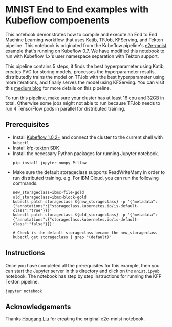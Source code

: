 # MNIST End to End examples with Kubeflow compoenents

This notebook demonstrates how to compile and execute an End to End Machine Learning workflow that uses Katib, TFJob, KFServing, and Tekton pipeline. This notebook is originated from the Kubeflow pipeline's [e2e-mnist](https://github.com/kubeflow/pipelines/tree/master/samples/contrib/e2e-mnist) example that's running on Kubeflow 0.7. We have modified this notebook to run with Kubeflow 1.x's user namespace separation with Tekton support. 

This pipeline contains 5 steps, it finds the best hyperparameter using Katib, creates PVC for storing models, processes the hyperparameter results, distributedly trains the model on TFJob with the best hyperparameter using more iterations, and finally serves the model using KFServing. You can visit this [medium blog](https://medium.com/@liuhgxa/an-end-to-end-use-case-by-kubeflow-b2f72b0b587) for more details on this pipeline.

To run this pipeline, make sure your cluster has at least 16 cpu and 32GB in total. Otherwise some jobs might not able to run because TFJob needs to run 4 TensorFlow pods in parallel for distributed training.

## Prerequisites 
- Install [Kubeflow 1.0.2+](https://www.kubeflow.org/docs/started/getting-started/) and connect the cluster to the current shell with `kubectl`
- Install [kfp-tekton](/sdk/README.md#steps) SDK
- Install the necessary Python packages for running Jupyter notebook.
    ```shell
    pip install jupyter numpy Pillow
    ```
- Make sure the default storageclass supports ReadWriteMany in order to run distributed training. e.g. For IBM Cloud, you can run the following commands.
    ```shell
    new_storageclass=ibmc-file-gold
    old_storageclass=ibmc-block-gold
    kubectl patch storageclass ${new_storageclass} -p '{"metadata": {"annotations":{"storageclass.kubernetes.io/is-default-class":"true"}}}'
    kubectl patch storageclass ${old_storageclass} -p '{"metadata": {"annotations":{"storageclass.kubernetes.io/is-default-class":"false"}}}'
    
    # Check is the default storageclass became the new_storageclass
    kubectl get storageclass | grep "(default)"
    ```

## Instructions

Once you have completed all the prerequisites for this example, then you can start the Jupyter server in this directory and click on the `mnist.ipynb` notebook. The notebook has step by step instructions for running the KFP Tekton pipeline.
```
jupyter notebook
```

## Acknowledgements

Thanks [Hougang Liu](https://github.com/hougangliu) for creating the original e2e-mnist notebook.

